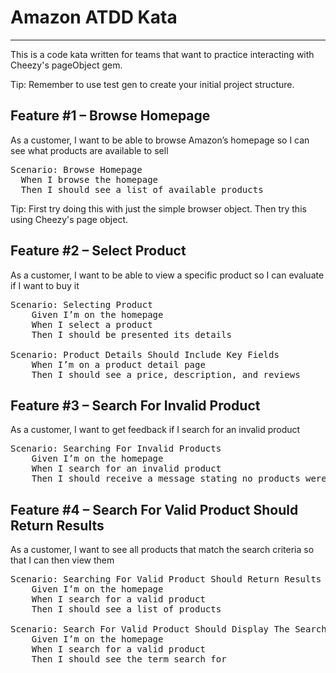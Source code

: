 # Amazon ATDD Kata
----------------

This is a code kata written for teams that want to practice interacting with Cheezy's pageObject gem. 

Tip: Remember to use test gen to create your initial project structure.

## Feature #1 – Browse Homepage

As a customer, I want to be able to browse Amazon’s homepage so I can see what products are available to sell

<pre>
Scenario: Browse Homepage
  When I browse the homepage
  Then I should see a list of available products
</pre>

Tip: First try doing this with just the simple browser object. Then try this using Cheezy's page object.

## Feature #2 – Select Product

As a customer, I want to be able to view a specific product so I can evaluate if I want to buy it

<pre>
Scenario: Selecting Product
	Given I’m on the homepage
	When I select a product
	Then I should be presented its details

Scenario: Product Details Should Include Key Fields
	When I’m on a product detail page
	Then I should see a price, description, and reviews
</pre>

## Feature #3 – Search For Invalid Product

As a customer, I want to get feedback if I search for an invalid product

<pre>
Scenario: Searching For Invalid Products
	Given I’m on the homepage
	When I search for an invalid product
	Then I should receive a message stating no products were returned
</pre>

## Feature #4 – Search For Valid Product Should Return Results

As a customer, I want to see all products that match the search criteria so that I can then view them

<pre>
Scenario: Searching For Valid Product Should Return Results
	Given I’m on the homepage
	When I search for a valid product
	Then I should see a list of products
	
Scenario: Search For Valid Product Should Display The Search Term
	Given I’m on the homepage
	When I search for a valid product
	Then I should see the term search for
</pre>


